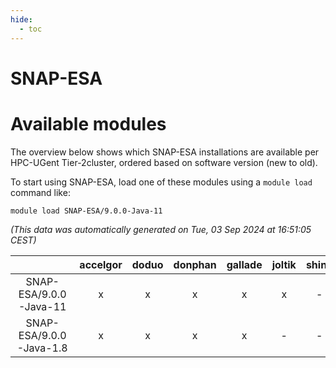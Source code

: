 ```yaml
---
hide:
  - toc
---
```


SNAP-ESA
========

# Available modules


The overview below shows which SNAP-ESA installations are available per HPC-UGent Tier-2cluster, ordered based on software version (new to old).

To start using SNAP-ESA, load one of these modules using a `module load` command like:

```shell
module load SNAP-ESA/9.0.0-Java-11
```

*(This data was automatically generated on Tue, 03 Sep 2024 at 16:51:05 CEST)*  

| |accelgor|doduo|donphan|gallade|joltik|shinx|skitty|
| :---: | :---: | :---: | :---: | :---: | :---: | :---: | :---: |
|SNAP-ESA/9.0.0-Java-11|x|x|x|x|x|-|x|
|SNAP-ESA/9.0.0-Java-1.8|x|x|x|x|-|-|x|

